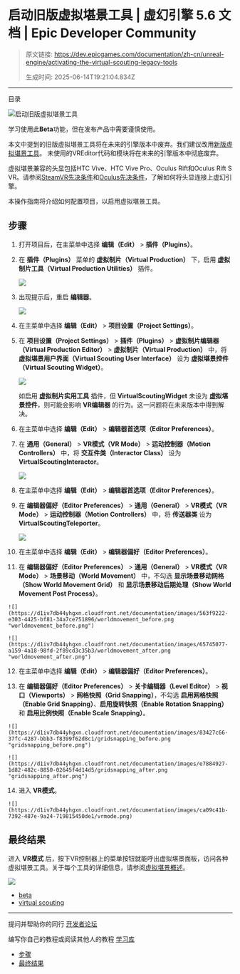 # 启动旧版虚拟堪景工具 | 虚幻引擎 5.6 文档 | Epic Developer Community

> 原文链接: https://dev.epicgames.com/documentation/zh-cn/unreal-engine/activating-the-virtual-scouting-legacy-tools
> 
> 生成时间: 2025-06-14T19:21:04.834Z

---

目录

![启动旧版虚拟堪景工具](https://dev.epicgames.com/community/api/documentation/image/f46b9666-4294-4ef9-99b1-0ca0956a0940?resizing_type=fill&width=1920&height=335)

学习使用此**Beta**功能，但在发布产品中需要谨慎使用。

本文中提到的旧版虚拟堪景工具将在未来的引擎版本中废弃。我们建议改用[新版虚拟堪景工具](/documentation/zh-cn/unreal-engine/virtual-scouting-in-unreal-engine)。 未使用的VREditor代码和模块将在未来的引擎版本中彻底废弃。

虚拟堪景兼容的头显包括HTC Vive、HTC Vive Pro、Oculus Rift和Oculus Rift S VR。请参阅[SteamVR先决条件](/documentation/zh-cn/unreal-engine/steamvr-prerequisites-in-unreal-engine)和[Oculus先决条件](/documentation/zh-cn/unreal-engine/oculus-prerequisites-in-unreal-engine)，了解如何将头显连接上虚幻引擎。

本操作指南将介绍如何配置项目，以启用虚拟堪景工具。

## 步骤

1.  打开项目后，在主菜单中选择 **编辑（Edit）** > **插件（Plugins）**。
    
2.  在 **插件（Plugins）** 菜单的 **虚拟制片（Virtual Production）** 下，启用 **虚拟制片工具（Virtual Production Utilities）** 插件。
    
    ![](https://d1iv7db44yhgxn.cloudfront.net/documentation/images/42e16753-49d5-45f8-aba7-bdc0ed1251bd/virtualproductionutilities_enable.png)
3.  出现提示后，重启 **编辑器**。
    
    ![](https://d1iv7db44yhgxn.cloudfront.net/documentation/images/1e969910-16bf-4916-b08c-cd778b8ad5c0/virtualproductionutilities_restart.png)
4.  在主菜单中选择 **编辑（Edit）** > **项目设置（Project Settings）**。
    
5.  在 **项目设置（Project Settings）** > **插件（Plugins）** > **虚拟制片编辑器（Virtual Production Editor）** > **虚拟制片（Virtual Production）** 中，将 **虚拟堪景用户界面（Virtual Scouting User Interface）** 设为 **虚拟堪景控件（Virtual Scouting Widget）**。
    
    ![](https://d1iv7db44yhgxn.cloudfront.net/documentation/images/975c66d6-5286-4aaa-b72e-05ae75e5d072/virtualscoutingwidget.png)
    
    如启用 **虚拟制片实用工具** 插件，但 **VirtualScoutingWidget** 未设为 **虚拟堪景控件**，则可能会影响 **VR编辑器** 的行为。这一问题将在未来版本中得到解决。
    
6.  在主菜单中选择 **编辑（Edit）** > **编辑器首选项（Editor Preferences）**。
    
7.  在 **通用（General）** > **VR模式（VR Mode）** > **运动控制器（Motion Controllers）** 中，将 **交互件类（Interactor Class）** 设为 **VirtualScoutingInteractor**。
    
    ![](https://d1iv7db44yhgxn.cloudfront.net/documentation/images/1630a843-e3c9-4d86-9cba-1fe76005add3/vrmode_interactorclass.png)
8.  在主菜单中选择 **编辑（Edit）** > **编辑器首选项（Editor Preferences）**。
    
9.  在 **编辑器偏好（Editor Preferences）** > **通用（General）** > **VR模式（VR Mode）** > **运动控制器（Motion Controllers）** 中，将 **传送器类** 设为 **VirtualScoutingTeleporter**。
    
    ![](https://d1iv7db44yhgxn.cloudfront.net/documentation/images/2d8fafe7-3d61-4565-bf04-fa16e996ba6e/vrmode_teleporterclass.png)
10.  在主菜单中选择 **编辑（Edit）** > **编辑器偏好（Editor Preferences）**。
    
11.  在 **编辑器偏好（Editor Preferences）** > **通用（General）** > **VR模式（VR Mode）** > **场景移动（World Movement）** 中，不勾选 **显示场景移动网格（Show World Movement Grid）** 和 **显示场景移动后期处理（Show World Movement Post Process）**。
    
    ![](https://d1iv7db44yhgxn.cloudfront.net/documentation/images/563f9222-e303-4425-bf81-34a7ce751896/worldmovement_before.png "worldmovement_before.png")
    
    ![](https://d1iv7db44yhgxn.cloudfront.net/documentation/images/65745077-a159-4a18-98fd-2f89cd3c35b3/worldmovement_after.png "worldmovement_after.png")
    
12.  在主菜单中选择 **编辑（Edit）** > **编辑器偏好（Editor Preferences）**。
    
13.  在 **编辑器偏好（Editor Preferences）** > **关卡编辑器（Level Editor）** > **视口（Viewports）** > **网格快照（Grid Snapping）**，不勾选 **启用网格快照（Enable Grid Snapping）**、**启用旋转快照（Enable Rotation Snapping）** 和 **启用比例快照（Enable Scale Snapping）**。
    
    ![](https://d1iv7db44yhgxn.cloudfront.net/documentation/images/83427c66-37fc-4287-bbb3-f8399f62d8c1/gridsnapping_before.png "gridsnapping_before.png")
    
    ![](https://d1iv7db44yhgxn.cloudfront.net/documentation/images/e7884927-1d82-482c-8850-02645f4d14d5/gridsnapping_after.png "gridsnapping_after.png")
    
14.  进入 **VR模式**。
    
    ![](https://d1iv7db44yhgxn.cloudfront.net/documentation/images/ca09c41b-7392-487e-9a24-719815450de1/vrmode.png)

## 最终结果

进入 **VR模式** 后，按下VR控制器上的菜单按钮就能呼出虚拟堪景面板，访问各种虚拟堪景工具。关于每个工具的详细信息，请参阅[虚拟堪景概述](/documentation/zh-cn/unreal-engine/virtual-scouting-legacy-overview)。

![](https://d1iv7db44yhgxn.cloudfront.net/documentation/images/bb8b2835-a894-4d84-b171-fc224f3fbed7/menus.png)

-   [beta](https://dev.epicgames.com/community/search?query=beta)
-   [virtual scouting](https://dev.epicgames.com/community/search?query=virtual%20scouting)

* * *

提问并帮助你的同行 [开发者论坛](https://forums.unrealengine.com/categories?tag=unreal-engine)

编写你自己的教程或阅读其他人的教程 [学习库](https://dev.epicgames.com/community/unreal-engine/learning)

-   [步骤](/documentation/zh-cn/unreal-engine/activating-the-virtual-scouting-legacy-tools#%E6%AD%A5%E9%AA%A4)
-   [最终结果](/documentation/zh-cn/unreal-engine/activating-the-virtual-scouting-legacy-tools#%E6%9C%80%E7%BB%88%E7%BB%93%E6%9E%9C)